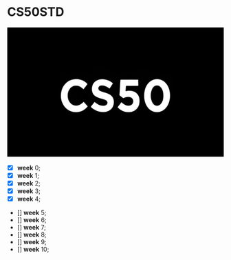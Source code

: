# CS50STD


<p align = "center" >
    <img src="https://github.com/nullTyype/CS50STD/raw/master/assets/cs50.png" width = "600" height = "300" >
</p>

- [x] **week** 0;
- [x] **week** 1;
- [x] **week** 2;
- [x] **week** 3;
- [x] **week** 4;
- [] **week** 5;
- [] **week** 6;
- [] **week** 7;
- [] **week** 8;
- [] **week** 9;
- [] **week** 10;
